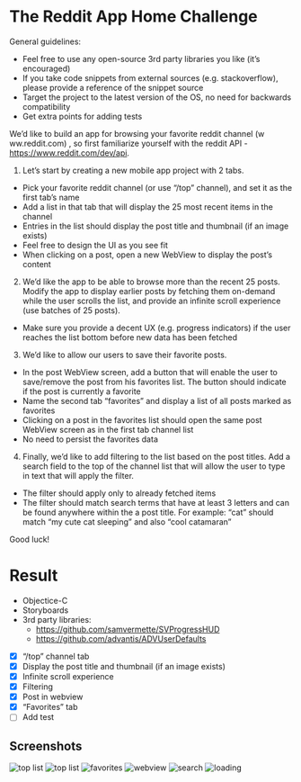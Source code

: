 # The Reddit App Home Challenge

General guidelines:
- Feel free to use any open-source 3rd party libraries you like (it’s encouraged)
- If you take code snippets from external sources (e.g. stackoverflow), please provide a reference of the snippet source
- Target the project to the latest version of the OS, no need for backwards compatibility
- Get extra points for adding tests

We’d like to build an app for browsing your favorite reddit channel (w  ww.reddit.com)  , so first familiarize yourself with the reddit API -  https://www.reddit.com/dev/api. 

1. Let’s start by creating a new mobile app project with 2 tabs.

- Pick your favorite reddit channel (or use “/top” channel), and set it as the first tab’s name
- Add a list in that tab that will display the 25 most recent items in the channel
- Entries in the list should display the post title and thumbnail (if an image exists)
- Feel free to design the UI as you see fit
- When clicking on a post, open a new WebView to display the post’s content

2. We’d like the app to be able to browse more than the recent 25 posts. Modify the app to display earlier posts by fetching them on-demand while the user scrolls the list, and provide an infinite scroll experience (use batches of 25 posts).

- Make sure you provide a decent UX (e.g. progress indicators) if the user reaches the list bottom before new data has been fetched

3. We’d like to allow our users to save their favorite posts.

- In the post WebView screen, add a button that will enable the user to save/remove the post from his favorites list. The button should indicate if the post is currently a favorite
- Name the second tab “favorites” and display a list of all posts marked as favorites
- Clicking on a post in the favorites list should open the same post WebView screen as in the first tab channel list
- No need to persist the favorites data

4. Finally, we’d like to add filtering to the list based on the post titles. Add a search field to the top of the channel list that will allow the user to type in text that will apply the filter.

- The filter should apply only to already fetched items
- The filter should match search terms that have at least 3 letters and can be found anywhere within the a post title. For example: “cat” should match “my cute cat sleeping” and also “cool catamaran”

Good luck!

# Result

- Objectice-C
- Storyboards
- 3rd party libraries:
  * https://github.com/samvermette/SVProgressHUD
  * https://github.com/advantis/ADVUserDefaults
  
- [x] “/top” channel tab
- [x] Display the post title and thumbnail (if an image exists)
- [x] Infinite scroll experience
- [x] Filtering
- [x] Post in webview
- [x] “Favorites” tab
- [ ] Add test

## Screenshots

![top list](https://github.com/saleksandras/ios_reddit/blob/master/screenshots/top.png "Top list")
![top list](https://github.com/saleksandras/ios_reddit/blob/master/screenshots/top2.png "Top list 2")
![favorites](https://github.com/saleksandras/ios_reddit/blob/master/screenshots/favorites.png "Favorites")
![webview](https://github.com/saleksandras/ios_reddit/blob/master/screenshots/webview.png "Webview")
![search](https://github.com/saleksandras/ios_reddit/blob/master/screenshots/search.png "Search")
![loading](https://github.com/saleksandras/ios_reddit/blob/master/screenshots/loading.png "Loading")
